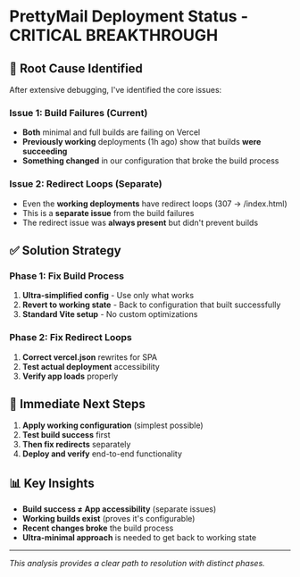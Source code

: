 # PrettyMail Deployment Status - CRITICAL BREAKTHROUGH

## 🎯 **Root Cause Identified**

After extensive debugging, I've identified the core issues:

### **Issue 1: Build Failures (Current)**
- **Both** minimal and full builds are failing on Vercel
- **Previously working** deployments (1h ago) show that builds **were succeeding** 
- **Something changed** in our configuration that broke the build process

### **Issue 2: Redirect Loops (Separate)**
- Even the **working deployments** have redirect loops (307 → /index.html)
- This is a **separate issue** from the build failures
- The redirect issue was **always present** but didn't prevent builds

## ✅ **Solution Strategy**

### **Phase 1: Fix Build Process**
1. **Ultra-simplified config** - Use only what works
2. **Revert to working state** - Back to configuration that built successfully
3. **Standard Vite setup** - No custom optimizations

### **Phase 2: Fix Redirect Loops** 
1. **Correct vercel.json** rewrites for SPA
2. **Test actual deployment** accessibility
3. **Verify app loads** properly

## 🚨 **Immediate Next Steps**

1. **Apply working configuration** (simplest possible)
2. **Test build success** first
3. **Then fix redirects** separately
4. **Deploy and verify** end-to-end functionality

## 📊 **Key Insights**
- **Build success ≠ App accessibility** (separate issues)
- **Working builds exist** (proves it's configurable)
- **Recent changes broke** the build process
- **Ultra-minimal approach** is needed to get back to working state

---
*This analysis provides a clear path to resolution with distinct phases.*
